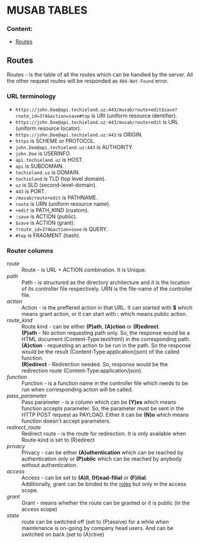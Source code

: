 # **MUSAB TABLES**

### Content:

- [Routes](#routes)

## Routes

Routes - is the table of all the routes which can be handled by the server. All the other request routes will be responded as `404-Not-Found` error.

### URL terminology

- `https://john.Doe@api.techieland.uz:443/musab/route+edit$save?route_id=374&action=save#top` is URI (uniform resource identifier).
- `https://john.Doe@api.techieland.uz:443/musab/route+edit` is URL (uniform resource locator).
- `https://john.Doe@api.techieland.uz:443` is ORIGIN.
- `https` is SCHEME or PROTOCOL.
- `john.Doe@api.techieland.uz:443` is AUTHORITY.
- `john.Doe` is USERINFO.
- `api.techieland.uz` is HOST.
- `api` is SUBDOMAIN.
- `techieland.uz` is DOMAIN.
- `techieland` is TLD (top level domain).
- `uz` is SLD (second-level-domain).
- `443` is PORT.
- `/musab/route+edit` is PATHNAME.
- `route` is URN (uniform resource name).
- `+edit` is PATH_KIND (custom).
- `:save` is ACTION (public).
- `$save` is ACTION (grant).
- `?route_id=374&action=save` is QUERY.
- `#top` is FRAGMENT (hash).

### Router columns

<dl>
  <dt><i>route</i></dt>
  <dd>Route - is URL + ACTION combination. It is Unique.</dd>

  <dt><i>path</i></dt>
  <dd>Path - is structured as the directory architecture and it is the location of its controller file respectively. URN is the file-name of the controller file.</dd>

  <dt><i>action</i></dt>
  <dd>Action - is the preffered action in that URL. It can started with <b>$</b> which means grant action, or it can start with <b>:</b> which means public action.</dd>

  <dt><i>route_kind</i></dt>
  <dd>
    Route kind - can be either <b>(P)ath</b>, <b>(A)ction</b> or <b>(R)edirect</b>.<br>
    <b>(P)ath</b> - No action requesting path only. So, the response would be a HTML document (Content-Type:text/html) in the corresponding path.<br>
    <b>(A)ction</b> - requesting an action to be run in the path. So the response would be the result (Content-Type:application/json) of the called function.<br>
    <b>(R)edirect</b> - Redirection needed. So, response would be the redirection route (Content-Type:application/json).<br>
  </dd>

  <dt><i>function</i></dt>
  <dd>Function - is a function name in the controller file which needs to be run when corresponding action will be called.</dd>

  <dt><i>pass_parameter</i></dt>
  <dd>Pass parameter - is a column which can be <b>(Y)es</b> which means function accepts parameter. So, the parameter must be sent in the HTTP POST request as PAYLOAD. Either it can be <b>(N)o</b> which means function doesn't accept parameters.</dd>

  <dt><i>redirect_route</i></dt>
  <dd>Redirect route - is the route for redirection. It is only available when Route-kind is set to (R)edirect</dd>

  <dt><i>privacy</i></dt>
  <dd>Privacy - can be either <b>(A)uthentication</b> which can be reached by authentication only or <b>(P)ublic</b> which can be reached by anybody without authentication.</dd>

  <dt><i>access</i></dt>
  <dd>
    Access - can be set to <b>(A)ll</b>, <b>(H)ead-filial</b> or <b>(F)ilial</b>.<br>
    Additionally, grant can be binded to the <a href='#roles'>roles</a> but only in the access scope.
  </dd>

  <dt><i>grant</i></dt>
  <dd>Grant - means whether the route can be granted or it is public (in the access scope)</dd>

  <dt><i>state</i></dt>
  <dd>route can be switched off (set to (P)assive) for a while when maintenance is on-going by company head users. And can be switched on back (set to (A)ctive)</dd>
</dl>
